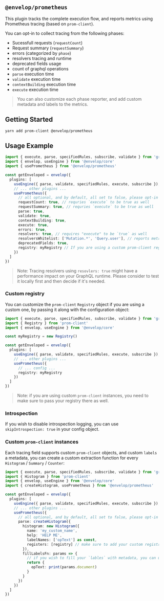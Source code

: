 ## `@envelop/prometheus`

This plugin tracks the complete execution flow, and reports metrics using Prometheus tracing (based
on `prom-client`).

You can opt-in to collect tracing from the following phases:

- Sucessfull requests (`requestCount`)
- Request summary (`requestSummary`)
- errors (categorized by `phase`)
- resolvers tracing and runtime
- deprecated fields usage
- count of graphql operations
- `parse` execution time
- `validate` execution time
- `contextBuilding` execution time
- `execute` execution time

> You can also customize each phase reporter, and add custom metadata and labels to the metrics.

## Getting Started

```
yarn add prom-client @envelop/prometheus
```

## Usage Example

```ts
import { execute, parse, specifiedRules, subscribe, validate } from 'graphql'
import { envelop, useEngine } from '@envelop/core'
import { usePrometheus } from '@envelop/prometheus'

const getEnveloped = envelop({
  plugins: [
    useEngine({ parse, validate, specifiedRules, execute, subscribe }),
    // ... other plugins ...
    usePrometheus({
      // all optional, and by default, all set to false, please opt-in to the metrics you wish to get
      requestCount: true, // requries `execute` to be true as well
      requestSummary: true, // requries `execute` to be true as well
      parse: true,
      validate: true,
      contextBuilding: true,
      execute: true,
      errors: true,
      resolvers: true, // requires "execute" to be `true` as well
      resolversWhitelist: ['Mutation.*', 'Query.user'], // reports metrics als for these resolvers, leave `undefined` to report all fields
      deprecatedFields: true,
      registry: myRegistry // If you are using a custom prom-client registry, please set it here
    })
  ]
})
```

> Note: Tracing resolvers using `resovlers: true` might have a performance impact on your GraphQL
> runtime. Please consider to test it locally first and then decide if it's needed.

### Custom registry

You can customize the `prom-client` `Registry` object if you are using a custom one, by passing it
along with the configuration object:

```ts
import { execute, parse, specifiedRules, subscribe, validate } from 'graphql'
import { Registry } from 'prom-client'
import { envelop, useEngine } from '@envelop/core'

const myRegistry = new Registry()

const getEnveloped = envelop({
  plugins: [
    useEngine({ parse, validate, specifiedRules, execute, subscribe }),
    // ... other plugins ...
    usePrometheus({
      // ... config ...
      registry: myRegistry
    })
  ]
})
```

> Note: if you are using custom `prom-client` instances, you need to make sure to pass your registry
> there as well.

### Introspection

If you wish to disable introspection logging, you can use `skipIntrospection: true` in your config
object.

### Custom `prom-client` instances

Each tracing field supports custom `prom-client` objects, and custom `labels` a metadata, you can
create a custom extraction function for every `Histogram` / `Summary` / `Counter`:

```ts
import { execute, parse, specifiedRules, subscribe, validate } from 'graphql'
import { Histogram } from 'prom-client'
import { envelop, useEngine } from '@envelop/core'
import { createHistogram, usePrometheus } from '@envelop/prometheus'

const getEnveloped = envelop({
  plugins: [
    useEngine({ parse, validate, specifiedRules, execute, subscribe }),
    // ... other plugins ...
    usePrometheus({
      // all optional, and by default, all set to false, please opt-in to the metrics you wish to get
      parse: createHistogram({
        histogram: new Histogram({
          name: 'my_custom_name',
          help: 'HELP ME',
          labelNames: ['opText'] as const,
          registers: [registry] // make sure to add your custom registry, if you are not using the default one
        }),
        fillLabelsFn: params => {
          // if you wish to fill your `lables` with metadata, you can use the params in order to get access to things like DocumentNode, operationName, operationType, `error` (for error metrics) and `info` (for resolvers metrics)
          return {
            opText: print(params.document)
          }
        }
      })
    })
  ]
})
```
